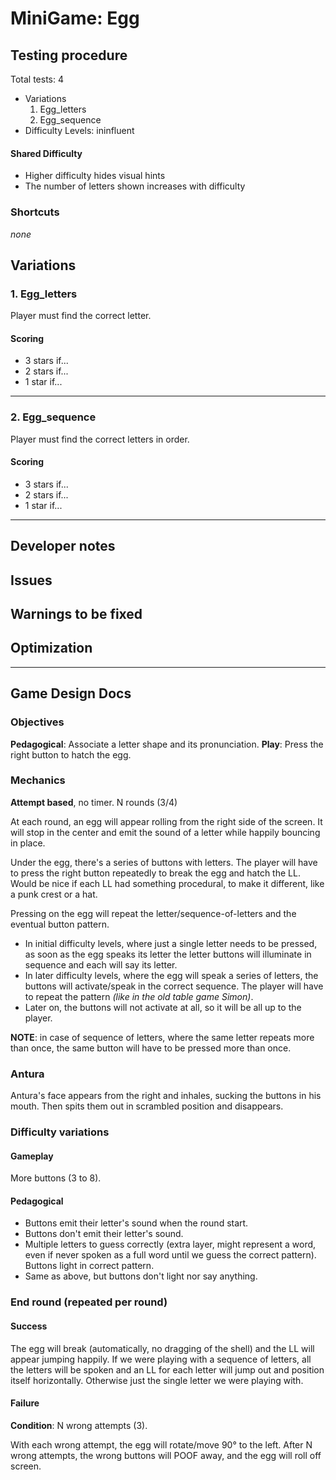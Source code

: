 # MiniGame: Egg


## Testing procedure
Total tests: 4
- Variations
	1. Egg_letters
    2. Egg_sequence
- Difficulty Levels: ininfluent

#### Shared Difficulty
- Higher difficulty hides visual hints
- The number of letters shown increases with difficulty


### Shortcuts
_none_

## Variations

### 1. Egg_letters
Player must find the correct letter.

#### Scoring
- 3 stars if...
- 2 stars if...
- 1 star if...
---
### 2. Egg_sequence
Player must find the correct letters in order.

#### Scoring
- 3 stars if...
- 2 stars if...
- 1 star if...
---
## Developer notes

## Issues

## Warnings to be fixed

## Optimization

---

## Game Design Docs

### Objectives

**Pedagogical**: Associate a letter shape and its pronunciation.
**Play**: Press the right button to hatch the egg.

### Mechanics

**Attempt based**, no timer. N rounds (3/4)

At each round, an egg will appear rolling from the right side of the screen. It will stop in the center and emit the sound of a letter while happily bouncing in place.

Under the egg, there's a series of buttons with letters. The player will have to press the right button repeatedly to break the egg and hatch the LL. Would be nice if each LL had something procedural, to make it different, like a punk crest or a hat.

Pressing on the egg will repeat the letter/sequence-of-letters and the eventual button pattern.

- In initial difficulty levels, where just a single letter needs to be pressed, as soon as the egg speaks its letter the letter buttons will illuminate in sequence and each will say its letter.
- In later difficulty levels, where the egg will speak a series of letters, the buttons will activate/speak in the correct sequence. The player will have to repeat the pattern _(like in the old table game Simon)_.
- Later on, the buttons will not activate at all, so it will be all up to the player.

**NOTE**: in case of sequence of letters, where the same letter repeats more than once, the same button will have to be pressed more than once.

### Antura

Antura's face appears from the right and inhales, sucking the buttons in his mouth. Then spits them out in scrambled position and disappears.

### Difficulty variations
#### Gameplay
More buttons (3 to 8).

#### Pedagogical

- Buttons emit their letter's sound when the round start.
- Buttons don't emit their letter's sound.
- Multiple letters to guess correctly (extra layer, might represent a word, even if never spoken as a full word until we guess the correct pattern). Buttons light in correct pattern.
- Same as above, but buttons don't light nor say anything.

### End round (repeated per round)

#### Success
The egg will break (automatically, no dragging of the shell) and the LL will appear jumping happily. If we were playing with a sequence of letters, all the letters will be spoken and an LL for each letter will jump out and position itself horizontally. Otherwise just the single letter we were playing with.

#### Failure

**Condition**: N wrong attempts (3).

With each wrong attempt, the egg will rotate/move 90° to the left. After N wrong attempts, the wrong buttons will POOF away, and the egg will roll off screen.
